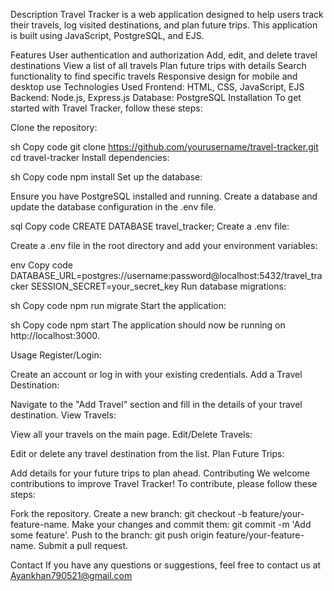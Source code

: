 Description
Travel Tracker is a web application designed to help users track their travels, log visited destinations, and plan future trips. This application is built using JavaScript, PostgreSQL, and EJS.

Features
User authentication and authorization
Add, edit, and delete travel destinations
View a list of all travels
Plan future trips with details
Search functionality to find specific travels
Responsive design for mobile and desktop use
Technologies Used
Frontend: HTML, CSS, JavaScript, EJS
Backend: Node.js, Express.js
Database: PostgreSQL
Installation
To get started with Travel Tracker, follow these steps:

Clone the repository:

sh
Copy code
git clone https://github.com/yourusername/travel-tracker.git
cd travel-tracker
Install dependencies:

sh
Copy code
npm install
Set up the database:

Ensure you have PostgreSQL installed and running. Create a database and update the database configuration in the .env file.

sql
Copy code
CREATE DATABASE travel_tracker;
Create a .env file:

Create a .env file in the root directory and add your environment variables:

env
Copy code
DATABASE_URL=postgres://username:password@localhost:5432/travel_tracker
SESSION_SECRET=your_secret_key
Run database migrations:

sh
Copy code
npm run migrate
Start the application:

sh
Copy code
npm start
The application should now be running on http://localhost:3000.

Usage
Register/Login:

Create an account or log in with your existing credentials.
Add a Travel Destination:

Navigate to the "Add Travel" section and fill in the details of your travel destination.
View Travels:

View all your travels on the main page.
Edit/Delete Travels:

Edit or delete any travel destination from the list.
Plan Future Trips:

Add details for your future trips to plan ahead.
Contributing
We welcome contributions to improve Travel Tracker! To contribute, please follow these steps:

Fork the repository.
Create a new branch: git checkout -b feature/your-feature-name.
Make your changes and commit them: git commit -m 'Add some feature'.
Push to the branch: git push origin feature/your-feature-name.
Submit a pull request.

Contact
If you have any questions or suggestions, feel free to contact us at Ayankhan790521@gmail.com
